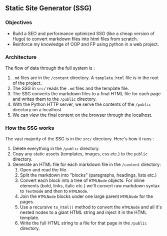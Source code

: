 ## Static Site Generator (SSG)
### Objectives
* Build a SEO and performance optimized SSG (like a cheap version of Hugo) to convert markdown files into html files from scratch.
* Reinforce my knowledge of OOP and FP using python in a web project.

### Architecture
The flow of data through the full system is :
1. `.md` files are in the `/content` directory. A `template.html` file is in the root of the project.
2. The SSG in `src/` reads the `.md` files and the template file.
3. The SSG converts the markdown files to a final HTML file for each page and writes them to the `/public` directory.
4. With the Python HTTP server, we serve the contents of the `/public` directory on a localhost.
5. We can view the final content on the browser through the localhost.

### How the SSG works
The vast majority of the SSG is in the `src/` directory. Here's how it runs :
1. Delete everything in the `/public` directory.
2. Copy any static assets (templates, images, css etc.) to the `public` directory.
3. Generate an HTML file for each markdown file in the `/content`  directory:
	1. Open and read the file.
	2. Split the markdown into "blocks" (paragraphs, headings, lists etc.)
	3. Convert each block into a tree of `HTMLNode` objects. For inline elements (bold, links, italic etc.) we'll convert raw markdown syntax to `TextNode` and then to `HTMLNode`.
	4. Join the `HTMLNode` blocks under one large parent `HTMLNode` for the pages.
	5. Use a recursive `to_html()` method to convert the `HTMLNode` and all it's nested nodes to a giant HTML string and inject it in the HTML template.
	6. Write the full HTML string to a file for that page in the `/public` directory.
	
